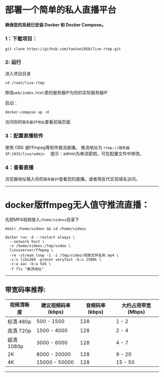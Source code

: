 #  部署一个简单的私人直播平台

#### 确保您的系统已安装 Docker 和 Docker Compose。


### 1：下载项目：
```
git clone https://github.com/taotao1058/live-rtmp.git
```


### 2: 运行

进入项目目录

```
cd /root/live-rtmp
```

修改`web/index.html`里的服务器IP为你的实际服务器IP


启动：

```
docker-compose up -d
```

访问你的`服务器IP地址`查看前端页面

### 3：配置直播软件
使用 OBS 或FFmpeg等软件推流直播。
推流地址为 ```rtmp://服务器IP:1935/live/admin``` &nbsp;&nbsp;&nbsp;  提示：admin为串流密钥，可在配置文件中修改。


### 4：查看直播

浏览器地址输入你的`服务器IP`查看您的直播。或者用反代实现域名访问。


---


# docker版ffmpeg无人值守推流直播：

先把MP4视频放入`/home/videos`目录下


```
mkdir /home/videos && cd /home/videos
```



```
docker run -d --restart always \
  --network host \
  -v /home/videos:/tmp/video \
  linuxserver/ffmpeg \
  -re -stream_loop -1 -i /tmp/video/视频文件名称.mp4 \
  -c:v libx264 -preset veryfast -b:v 1500k \
  -c:a aac -b:a 92k \
  -f flv "推流地址"
```


---

##  带宽码率推荐:

| 视频清晰度    | 建议视频码率 (kbps) | 音频码率 (kbps) | 大约占用带宽 (Mbps) |
|-------------|-------------------|----------------|------------------|
| 标清 480p  | 500 - 1500        | 128            | 1 - 2     |
| 高清 720p  | 1500 - 4000       | 128            | 2 - 4      |
| 超清 1080p | 3000 - 6000       | 128            | 4 - 7      |
| 2K           | 8000 - 20000      | 128            | 9 - 20     |
| 4K           | 15000 - 50000     | 128            | 15 - 50    |



---



